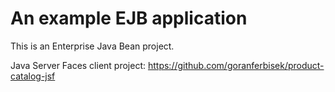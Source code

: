 # An example EJB application

This is an Enterprise Java Bean project.

Java Server Faces client project: https://github.com/goranferbisek/product-catalog-jsf
